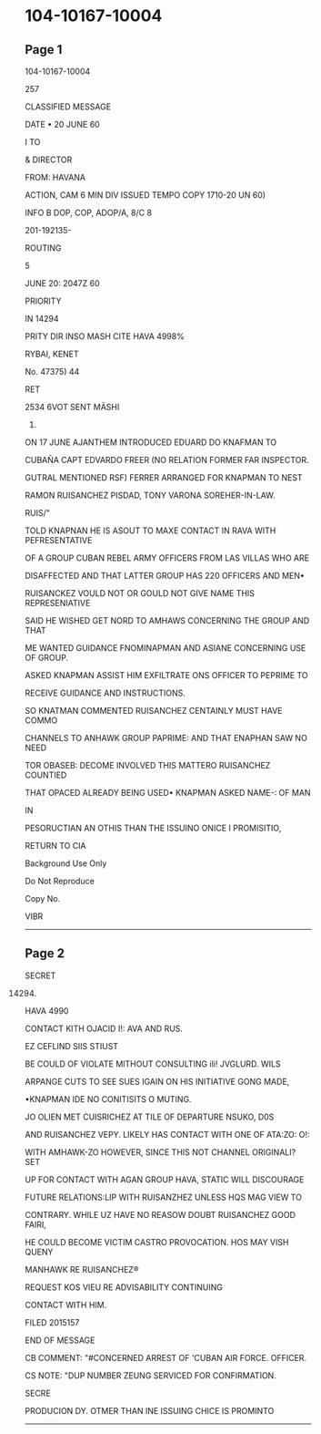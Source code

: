 # 104-10167-10004

## Page 1

104-10167-10004

257

CLASSIFIED MESSAGE

DATE • 20 JUNE 60

I TO

& DIRECTOR

FROM: HAVANA

ACTION, CAM 6 MIN DIV ISSUED TEMPO COPY 1710-20 UN 60)

INFO B DOP, COP, ADOP/A, 8/C 8

201-192135-

ROUTING

5

JUNE 20: 2047Z 60

PRIORITY

IN 14294

PRITY DIR INSO MASH CITE HAVA 4998%

RYBAI, KENET

No. 47375) 44

RET

2534 6VOT SENT MÄSHI

1.

ON 17 JUNE AJANTHEM INTRODUCED EDUARD DO KNAFMAN TO

CUBAÑA CAPT EDVARDO FREER (NO RELATION FORMER FAR INSPECTOR.

GUTRAL MENTIONED RSF) FERRER ARRANGED FOR KNAPMAN TO NEST

RAMON RUISANCHEZ PISDAD, TONY VARONA SOREHER-IN-LAW.

RUIS/"

TOLD KNAPNAN HE IS ASOUT TO MAXE CONTACT IN RAVA WITH PEFRESENTATIVE

OF A GROUP CUBAN REBEL ARMY OFFICERS FROM LAS VILLAS WHO ARE

DISAFFECTED AND THAT LATTER GROUP HAS 220 OFFICERS AND MEN•

RUISANCKEZ VOULD NOT OR GOULD NOT GIVE NAME THIS REPRESENIATIVE

SAID HE WISHED GET NORD TO AMHAWS CONCERNING THE GROUP AND THAT

ME WANTED GUIDANCE FNOMINAPMAN AND ASIANE CONCERNING USE OF GROUP.

ASKED KNAPMAN ASSIST HIM EXFILTRATE ONS OFFICER TO PEPRIME TO

RECEIVE GUIDANCE AND INSTRUCTIONS.

SO KNATMAN COMMENTED RUISANCHEZ CENTAINLY MUST HAVE COMMO

CHANNELS TO ANHAWK GROUP PAPRIME: AND THAT ENAPHAN SAW NO NEED

TOR OBASEB: DECOME INVOLVED THIS MATTERO RUISANCHEZ COUNTIED

THAT OPACED ALREADY BEING USED• KNAPMAN ASKED NAME-: OF MAN

IN

PESORUCTIAN AN OTHIS THAN THE ISSUINO ONICE I PROMISITIO,

RETURN TO CIA

Background Use Only

Do Not Reproduce

Copy No.

VIBR

---

## Page 2

SECRET

14294.

HAVA 4990

CONTACT KITH OJACID I!: AVA AND RUS.

EZ CEFLIND SIIS STIUST

BE COULD OF VIOLATE MITHOUT CONSULTING ili! JVGLURD. WILS

ARPANGE CUTS TO SEE SUES IGAIN ON HIS INITIATIVE GONG MADE,

•KNAPMAN IDE NO CONITISITS O MUTING.

JO OLIEN MET CUISRICHEZ AT TILE OF DEPARTURE NSUKO, D0S

AND RUISANCHEZ VEPY. LIKELY HAS CONTACT WITH ONE OF ATA:ZO: O!:

WITH AMHAWK-ZO HOWEVER, SINCE THIS NOT CHANNEL ORIGINALI? SET

UP FOR CONTACT WITH AGAN GROUP HAVA, STATIC WILL DISCOURAGE

FUTURE RELATIONS:LIP WITH RUISANZHEZ UNLESS HQS MAG VIEW TO

CONTRARY. WHILE UZ HAVE NO REASOW DOUBT RUISANCHEZ GOOD FAIRI,

HE COULD BECOME VICTIM CASTRO PROVOCATION. HOS MAY VISH QUENY

MANHAWK RE RUISANCHEZ®

REQUEST KOS VIEU RE ADVISABILITY CONTINUING

CONTACT WITH HIM.

FILED 2015157

END OF MESSAGE

CB COMMENT: "#CONCERNED ARREST OF 'CUBAN AIR FORCE. OFFICER.

CS NOTE: "DUP NUMBER ZEUNG SERVICED FOR CONFIRMATION.

SECRE

PRODUCION DY. OTMER THAN INE ISSUING CHICE IS PROMINTO

---

